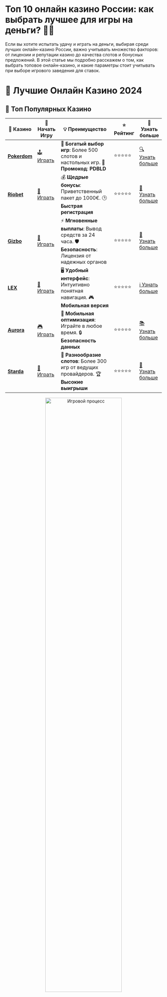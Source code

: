 # **Топ 10 онлайн казино России: как выбрать лучшее для игры на деньги? 🎰💸**

Если вы хотите испытать удачу и играть на деньги, выбирая среди лучших онлайн-казино России, важно учитывать множество факторов: от лицензии и репутации казино до качества слотов и бонусных предложений. В этой статье мы подробно расскажем о том, как выбрать топовое онлайн-казино, и какие параметры стоит учитывать при выборе игрового заведения для ставок.

# 🎰 Лучшие Онлайн Казино 2024

## 🌟 Топ Популярных Казино

| 🎲 **Казино** | 🔗 **Начать Игру** | 💡 **Преимущество** | ⭐ **Рейтинг** | 🔗 **Узнать больше** |
|--------------|---------------------|---------------------|----------------|----------------------|
| [**Pokerdom**](https://brandplay.link/4k77v2yx) | [🕹️ Играть](https://brandplay.link/4k77v2yx) | 🎉 **Богатый выбор игр**: Более 500 слотов и настольных игр. 🎁 **Промокод**: **PDBLD** | ⭐⭐⭐⭐⭐ | [🔍 Узнать больше](https://brandplay.link/4k77v2yx) |
| [**Riobet**](https://brandplay.link/7xBLTPyj) | [🎰 Играть](https://brandplay.link/7xBLTPyj) | 💰 **Щедрые бонусы**: Приветственный пакет до 1000€. 🕒 **Быстрая регистрация** | ⭐⭐⭐⭐⭐ | [📖 Узнать больше](https://brandplay.link/7xBLTPyj) |
| [**Gizbo**](https://brandplay.link/bprXw4YV) | [🎲 Играть](https://brandplay.link/bprXw4YV) | ⚡ **Мгновенные выплаты**: Вывод средств за 24 часа. 🛡️ **Безопасность**: Лицензия от надежных органов | ⭐⭐⭐⭐⭐ | [📝 Узнать больше](https://brandplay.link/bprXw4YV) |
| [**LEX**](https://brandplay.link/zW4hdDFV) | [🤑 Играть](https://brandplay.link/zW4hdDFV) | 🖥️ **Удобный интерфейс**: Интуитивно понятная навигация. 🎮 **Мобильная версия** | ⭐⭐⭐⭐⭐ | [ℹ️ Узнать больше](https://brandplay.link/zW4hdDFV) |
| [**Aurora**](https://10trafic-stat2.com/click/668546556bcc6313411604bd/6766/13032/subaccount) | [🎮 Играть](https://10trafic-stat2.com/click/668546556bcc6313411604bd/6766/13032/subaccount) | 📱 **Мобильная оптимизация**: Играйте в любое время. 🔒 **Безопасность данных** | ⭐⭐⭐⭐⭐ | [📚 Узнать больше](https://10trafic-stat2.com/click/668546556bcc6313411604bd/6766/13032/subaccount) |
| [**Starda**](https://brandplay.link/fB7xwRFL) | [🎯 Играть](https://brandplay.link/fB7xwRFL) | 🎰 **Разнообразие слотов**: Более 300 игр от ведущих провайдеров. 🏆 **Высокие выигрыши** | ⭐⭐⭐⭐⭐ | [🔎 Узнать больше](https://brandplay.link/fB7xwRFL) |

<div align="center">
    <img src="https://i.pinimg.com/originals/87/9e/b9/879eb9354dd0699582408b68f2e253b2.gif" alt="Игровой процесс" width="70%">
</div>

## 💎 Лучшие Бонусы и Акции

| 🎲 **Казино** | 🔗 **Начать Игру** | 💡 **Преимущество** | ⭐ **Рейтинг** | 🔗 **Узнать больше** |
|--------------|---------------------|---------------------|----------------|----------------------|
| [**Kometa**](https://brandplay.link/8ZymQJV8) | [🎰 Играть](https://brandplay.link/8ZymQJV8) | 🎁 **Эксклюзивные бонусы**: Регулярные акции и промо. 🔄 **Программы лояльности** | ⭐⭐⭐⭐☆ | [🔍 Узнать больше](https://brandplay.link/8ZymQJV8) |
| [**R7**](https://brandplay.link/bMd3Yjsw) | [🕹️ Играть](https://brandplay.link/bMd3Yjsw) | 🕒 **Круглосуточная поддержка**: Всегда на связи. 💸 **Высокие лимиты** | ⭐⭐⭐⭐☆ | [📖 Узнать больше](https://brandplay.link/bMd3Yjsw) |
| [**7K**](https://brandplay.link/BvQyFShp) | [🎲 Играть](https://brandplay.link/BvQyFShp) | 🌟 **Эксклюзивные бонусы**: Только для VIP игроков. 🎉 **Сезонные акции** | ⭐⭐⭐⭐☆ | [📝 Узнать больше](https://brandplay.link/BvQyFShp) |
| [**Kent**](https://brandplay.link/Fv2WP3js) | [🤑 Играть](https://brandplay.link/Fv2WP3js) | 📈 **Высокий RTP**: Более 98%. 💼 **Профессиональная поддержка** | ⭐⭐⭐⭐☆ | [ℹ️ Узнать больше](https://brandplay.link/Fv2WP3js) |
| [**1Xslots**](https://brandplay.link/hSB1khtr) | [🎮 Играть](https://brandplay.link/hSB1khtr) | 🎉 **Множество акций**: Еженедельные бонусы и турниры. 🛡️ **Безопасность** | ⭐⭐⭐⭐☆ | [📚 Узнать больше](https://brandplay.link/hSB1khtr) |
| [**Gama**](https://brandplay.link/j6NMKsDz) | [🎯 Играть](https://brandplay.link/j6NMKsDz) | 🔍 **Интуитивный интерфейс**: Легкость использования. 🏅 **Престижные турниры** | ⭐⭐⭐⭐☆ | [🔎 Узнать больше](https://brandplay.link/j6NMKsDz) |

<div align="center">
    <img src="https://i.pinimg.com/originals/87/9e/b9/879eb9354dd0699582408b68f2e253b2.gif" alt="Игровой процесс" width="70%">
</div>

## 🚀 Быстрые Выигрыши и Поддержка

| 🎲 **Казино** | 🔗 **Начать Игру** | 💡 **Преимущество** | ⭐ **Рейтинг** | 🔗 **Узнать больше** |
|--------------|---------------------|---------------------|----------------|----------------------|
| [**Onion**](https://brandplay.link/zBGRVpQ9) | [🎰 Играть](https://brandplay.link/zBGRVpQ9) | 🤑 **Низкие ставки**: Идеально для начинающих. 🔄 **Быстрые выводы** | ⭐⭐⭐⭐☆ | [🔍 Узнать больше](https://brandplay.link/zBGRVpQ9) |
| [**Чемпион**](https://temon-gter.cfd/go/lRq?p80412p304504pcc44t17455) | [🕹️ Играть](https://temon-gter.cfd/go/lRq?p80412p304504pcc44t17455) | 🏅 **Лояльная программа**: Награды за активность. 🎁 **Ежемесячные бонусы** | ⭐⭐⭐⭐☆ | [📖 Узнать больше](https://temon-gter.cfd/go/lRq?p80412p304504pcc44t17455) |
| [**Vavada**](https://vavadapartner.pro/?promo=ea5c9275-6854-4505-94fc-95ab18221945-linkb2) | [🎲 Играть](https://vavadapartner.pro/?promo=ea5c9275-6854-4505-94fc-95ab18221945-linkb2) | 🚀 **Быстрая регистрация**: Начните играть мгновенно. 🔐 **Безопасные транзакции** | ⭐⭐⭐⭐☆ | [📝 Узнать больше](https://vavadapartner.pro/?promo=ea5c9275-6854-4505-94fc-95ab18221945-linkb2) |
| [**Friends**](https://gofriends.kim/linkb2) | [🤑 Играть](https://gofriends.kim/linkb2) | 🤝 **Социальные игры**: Играйте с друзьями. 🌐 **Мультиплатформенность** | ⭐⭐⭐⭐☆ | [ℹ️ Узнать больше](https://gofriends.kim/linkb2) |
| [**1WIN**](https://brandplay.link/smXVpBbG) | [🎮 Играть](https://brandplay.link/smXVpBbG) | 🏆 **Спортивные ставки**: Широкий выбор видов спорта. 💵 **Высокие коэффициенты** | ⭐⭐⭐⭐☆ | [📚 Узнать больше](https://brandplay.link/smXVpBbG) |
| [**Drip**](https://drp-ircp01.com/c07e6a3db) | [🎯 Играть](https://drp-ircp01.com/c07e6a3db) | 🌐 **Инновационные игры**: Новейшие игровые технологии. 🛡️ **Высокая безопасность** | ⭐⭐⭐⭐☆ | [🔎 Узнать больше](https://drp-ircp01.com/c07e6a3db) |
| [**JoyCasino**](https://rpc30.call2me.pro/?/ru/registration?apkpop=0&partner=p24970p3291217pc98f) | [🎰 Играть](https://rpc30.call2me.pro/?/ru/registration?apkpop=0&partner=p24970p3291217pc98f) | 🎁 **Приятные бонусы**: Ежедневные акции и подарки. 🕹️ **Разнообразие игр** | ⭐⭐⭐⭐☆ | [🔍 Узнать больше](https://rpc30.call2me.pro/?/ru/registration?apkpop=0&partner=p24970p3291217pc98f) |

<div align="center">
    <img src="https://i.pinimg.com/originals/87/9e/b9/879eb9354dd0699582408b68f2e253b2.gif" alt="Игровой процесс" width="70%">
</div>
---

✨ **Выбирайте лучшее казино для себя и наслаждайтесь игрой! Удачи!** ✨
![Топ 10 онлайн казино России](https://i.pinimg.com/originals/a9/29/6e/a9296ea1cf6a7c20a985e593451f0323.png)

## Как выбрать **топ 10 онлайн казино России**? 🤔

Выбор онлайн-казино — это не только про игры, но и про надежность, безопасность и качество обслуживания. Чтобы выбрать топовые казино в России, нужно обратить внимание на несколько ключевых аспектов:

### 1. **Лицензия казино** 🔒

Лицензия — это первое, на что стоит обратить внимание при выборе казино. Легальные онлайн-казино в России должны иметь соответствующую лицензию от надежных регуляторов. Это гарантирует честность игры и выплат, а также защиту данных игроков.

### 2. **Бонусы и акции** 🎁

Каждое казино предлагает бонусы для новых игроков и постоянных клиентов. Среди популярных акций можно выделить **бездепозитные бонусы**, **фриспины**, **бонусы на депозит** и другие привлекательные предложения. Выбирайте казино с щедрыми бонусами, которые помогут вам увеличить шансы на выигрыш.

### 3. **Качество слотов и разнообразие игр** 🎮

Для игроков, которые ищут хорошие казино, важно наличие качественных слотов от ведущих провайдеров, таких как **Pragmatic Play**, **NetEnt**, **Microgaming** и других. Чем больше разнообразие игр (в том числе рулетка, покер, живое казино), тем интереснее будет ваш опыт.

### 4. **Методы пополнения и вывода средств** 💳

Возможность удобного пополнения счета и вывода выигрышей — это важный аспект. Убедитесь, что выбранное казино поддерживает удобные для вас методы оплаты, такие как банковские карты, электронные кошельки и криптовалюты.

### 5. **Обслуживание клиентов** 📞

Надежная поддержка клиентов — это еще один важный критерий выбора. Казино с качественным обслуживанием предложит вам помощь в любое время суток. Возможность быстрой связи через чат или телефон повышает доверие к сайту.

### 6. **Мобильная версия и приложение** 📱

Если вы хотите играть в казино в любом месте, то обратите внимание на наличие мобильной версии сайта или мобильного приложения. Это сделает процесс игры еще удобнее и доступнее.

## Какие **онлайн казино** входят в топ 10 в России? 🏆

Вместо того чтобы перечислять конкретные казино, мы приведем основные характеристики, которые помогут вам выбрать лучшие платформы для игры в России:

### 1. **Легальность и безопасность**

Все топовые онлайн-казино имеют действующие лицензии и проходят регулярные проверки безопасности. Это гарантирует, что ваши данные будут в безопасности, а выплаты осуществляться вовремя.

### 2. **Бонусы и акции**

Самые популярные казино предлагают бонусы за регистрацию, фриспины и другие акции. Казино с лучшими бонусами — это те, которые регулярно проводят акции и предлагают выгодные условия для новых игроков.

### 3. **Популярные слоты**

Топовые казино в России предлагают игры от крупнейших провайдеров: **Play’n GO**, **Pragmatic Play**, **Microgaming** и других. Эти игры гарантируют высокое качество графики и честные выигрыши.

### 4. **Поддержка и платежные системы**

Качество обслуживания клиентов и удобные способы вывода средств играют ключевую роль. Все топовые казино поддерживают популярные способы пополнения и вывода, включая банковские карты, электронные кошельки и криптовалюту.

### 5. **Удобство интерфейса**

Лучшие казино предлагают понятный и удобный интерфейс, который делает процесс игры простым и быстрым. Удобная навигация и простота в использовании — ключ к отличному игровому опыту.

## Как получить **бонусы** в топ 10 онлайн казино России? 🎁

Многие онлайн-казино России предлагают бонусы, которые делают игру более увлекательной и выгодной. Вот как можно получить бонусы:

### 1. **Бонусы за регистрацию** 📝

Практически все топовые казино предлагают бонусы для новых игроков. Это могут быть **бесплатные вращения** или **бонусы на первый депозит**. Прочитайте условия, чтобы понять, как максимально выгодно использовать эти бонусы.

### 2. **Акции для постоянных игроков** 🔄

Если вы уже зарегистрированы в казино, не упустите возможность воспользоваться акциями для постоянных игроков. Часто предлагают **кэшбэк**, **фриспины** или **повторные бонусы на депозит**.

### 3. **Бонусы на депозит** 💰

При пополнении счета в топовом казино вам могут предложить бонусы на депозит, например, **100% бонус на первый депозит**. Это увеличит ваши шансы на выигрыш и продлит время игры.

## Заключение: как выбрать **топ 10 онлайн казино России** для выигрышей? 🎉

Выбирая онлайн-казино в России, важно обратить внимание на лицензии, бонусы, разнообразие игр и качество обслуживания. Топовые казино предлагают безопасную среду для игры, поддерживают удобные способы пополнения и вывода средств, а также дают щедрые бонусы, которые помогают увеличить шансы на выигрыши.

Выбирайте только проверенные и надежные онлайн-казино, читайте отзывы игроков и следите за актуальными бонусными предложениями. Желаем удачи и больших выигрышей! 🍀💰
